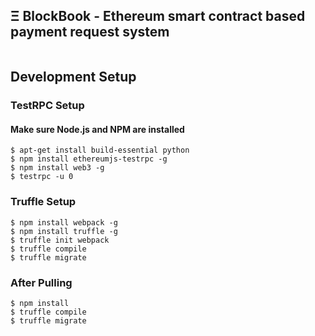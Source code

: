 ## Ξ BlockBook - Ethereum smart contract based payment request system

<img src="https://github.com/vicodin1123/BlockBook/blob/master/Documents/pics/giver_option.png?raw=true" alt="" align="middle">



## Development Setup
### TestRPC Setup

#### Make sure Node.js and NPM are installed
```
$ apt-get install build-essential python
$ npm install ethereumjs-testrpc -g
$ npm install web3 -g
$ testrpc -u 0
```

### Truffle Setup
```
$ npm install webpack -g
$ npm install truffle -g
$ truffle init webpack
$ truffle compile
$ truffle migrate
```

### After Pulling
```
$ npm install
$ truffle compile
$ truffle migrate
```
